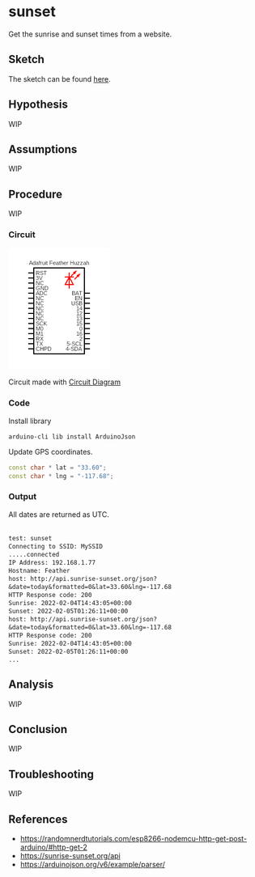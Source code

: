 # sunset

Get the sunrise and sunset times from a website.

## Sketch

The sketch can be found [here](https://github.com/nicholaswilde/solar-battery-charger/tree/main/test/sunset).

## Hypothesis

WIP

## Assumptions

WIP

## Procedure

WIP

### Circuit

![](../assets/images/circuit-blink.png)

Circuit made with [Circuit Diagram](https://www.circuit-diagram.org/)

### Code

Install library

```shell
arduino-cli lib install ArduinoJson
```

Update GPS coordinates.

```c++
const char * lat = "33.60";
const char * lng = "-117.68";
```

### Output

All dates are returned as UTC.

```shell

test: sunset
Connecting to SSID: MySSID
.....connected
IP Address: 192.168.1.77
Hostname: Feather
host: http://api.sunrise-sunset.org/json?&date=today&formatted=0&lat=33.60&lng=-117.68
HTTP Response code: 200
Sunrise: 2022-02-04T14:43:05+00:00
Sunset: 2022-02-05T01:26:11+00:00
host: http://api.sunrise-sunset.org/json?&date=today&formatted=0&lat=33.60&lng=-117.68
HTTP Response code: 200
Sunrise: 2022-02-04T14:43:05+00:00
Sunset: 2022-02-05T01:26:11+00:00
...
```

## Analysis

WIP

## Conclusion

WIP

## Troubleshooting

WIP

## References
- https://randomnerdtutorials.com/esp8266-nodemcu-http-get-post-arduino/#http-get-2
- https://sunrise-sunset.org/api
- https://arduinojson.org/v6/example/parser/
